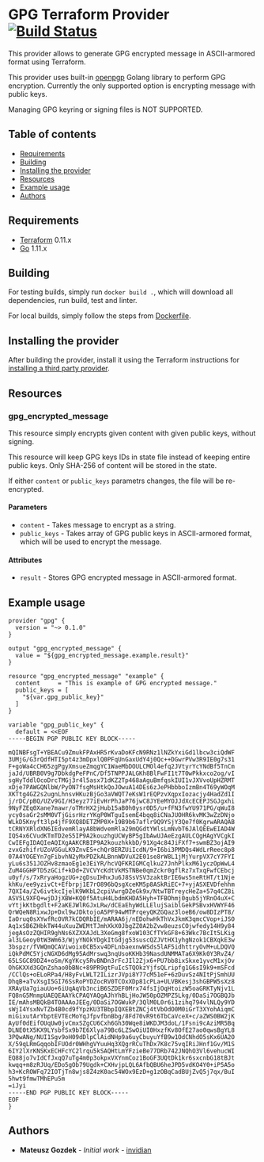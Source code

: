 # GPG Terraform Provider [![Build Status](https://travis-ci.com/invidian/terraform-provider-gpg.svg?branch=master)](https://travis-ci.com/invidian/terraform-provider-gpg)

This provider allows to generate GPG encrypted message in ASCII-armored format using Terraform.

This provider uses built-in [openpgp](https://godoc.org/golang.org/x/crypto/openpgp) Golang library to perform GPG encryption. Currently the only supported option is encrypting message with public keys.

Managing GPG keyring or signing files is NOT SUPPORTED.

## Table of contents
* [Requirements](#requirements)
* [Building](#building)
* [Installing the provider](#installing-the-provider)
* [Resources](#resources)
* [Example usage](#example-usage)
* [Authors](#authors)

## Requirements

-	[Terraform](https://www.terraform.io/downloads.html) 0.11.x
-	[Go](https://golang.org/doc/install) 1.11.x

## Building

For testing builds, simply run `docker build .`, which will download all dependencies, run build, test and linter.

For local builds, simply follow the steps from [Dockerfile](https://github.com/invidian/terraform-provider-gpg/blob/master/Dockerfile).

## Installing the provider

After building the provider, install it using the Terraform instructions for [installing a third party provider](https://www.terraform.io/docs/configuration/providers.html#third-party-plugins).

## Resources

### gpg_encrypted_message

This resource simply encrypts given content with given public keys, without signing.

This resource will keep GPG keys IDs in state file instead of keeping entire public keys. Only SHA-256 of content will be stored in the state.

If either `content` or `public_keys` parametrs changes, the file will be re-encrypted.

#### Parameters
  - `content` - Takes message to encrypt as a string.
  - `public_keys` - Takes array of GPG public keys in ASCII-armored format, which will be used to encrypt the message.

#### Attributes
  - `result` - Stores GPG encrypted message in ASCII-armored format.

## Example usage
```hcl
provider "gpg" {
  version = "~> 0.1.0"
}

output "gpg_encrypted_message" {
  value = "${gpg_encrypted_message.example.result}"
}

resource "gpg_encrypted_message" "example" {
  content     = "This is example of GPG encrypted message."
  public_keys = [
    "${var.gpg_public_key}"
  ]
}

variable "gpg_public_key" {
  default = <<EOF
-----BEGIN PGP PUBLIC KEY BLOCK-----

mQINBFsgT+YBEACu9ZmukFPAxHR5rKvaDoKFcN9RNz1lNZkYxiGd1lbcw3ciQdWF
3UMjG/G3rQdfHTI5pt4z3mDpxlQ0PFqUnGaxUdY4j0Qc++DGwrPVw3R9IE0g7s31
F+goWa4cCH65zgPgyXmsueZmqgYC1WaeMbDOULCMOl4efq2JVtyrYcYNdBf5TnCm
jaJd/UBRB0V9g7DbkdgPeFPnC/Df5TNPPJALGKh8BlFwFI1t7T0wPkkxco2og/vI
sgHyTddlOcoDrcTMGj3r4l5asx71dKZ2Tp468aAguBmfqskIUI1vJXVvoUpHZRMT
xDje7PAWGQNlbW/PyON7fsgMsHtkQoJOwuA14DEs6zJePHbbboIzmBn4T69yWOqM
XKTtg4GZ2s2ugnLhnsvHKuzBjGo3aVWQT7eKsW1rEQPzvXqpxIozacjy4HadZd1I
j/rDC/pBQ/UZv9GI/H3eyz77iEvHrPhJaP76jwC8JYEeMYOJJdXcECEPJSGJgxhi
9NyFZEq0Xane7mawr/oTMrHX2jHub15aB0h0ysr0D5/u+fFN3fwYU971PG/qWuI8
ycy0saGr2sMM0VTjGisrHzrYKgP0WTguIsemE4bqq8iCNaJUOHR6kvMK3wZzDNjo
WLkD5Knyft3lp4jfF9XQ8DETZMP0X+19B9b67aflr9Q9YSjY3Qe7f0KgrwARAQAB
tCRNYXRldXN6IEdvemRlayA8bWdvemRla29mQGdtYWlsLmNvbT6JAlQEEwEIAD4W
IQS4x6CVudKTmTD2eS5IP9A2kouzhgUCWyBP5gIbAwUJAeEzgAULCQgHAgYVCgkI
CwIEFgIDAQIeAQIXgAAKCRBIP9A2kouzhkkbD/91Xg4c84JiFXf7+swmBZ3ojAI9
zvxGzhifrUZoVGGuLK9ZnvES+chQr8ERZUiIcdN/9+I6bi3PMDQs4WdLrReec8p8
07A4YOGEYn7gFibvhN2yMxPDZkALBnnWDVuX2E01se8rW8L1jMjYurpVX7cY7FYI
yLu6s351JOZHv8zmaoEg1e3EiYR/hcVQFKRIGMCqlku27JnhPlkxM61yczOpWwL4
ZuM4GGHPTD5zGCif+kDd+ZVCVYcKdtVkMSTNBe0qmZckr0gflRz7xTxqFwfCEbcj
u0yf/s/7xRryaHogzUG+zgDsuIHhxJu6J8SsVSV3zaktBrIE6ws5neRtHT/t1Nje
khKu/ee9yzivCt+Efbrpj1E7rO896bQsgXceKM5p8ASkRiEC+7+yjASXEVDfehhm
7QXI4a/Zv6ivtkcIjelK9WKbL2cpiVwrgDZeGk9x/NtwTBTreycHeZa+57q4CZ8i
ASV5L9XFQ+wjDJjXBW+KQ0f5AtuH4LbdmKHDA5Hyh+TFBOhmj0gub5jYRnO4uX+C
vYtjkKtbgdlt+F2aKEJWlRGJxLRw/dCEaEhyWdLLElujSaiblGekPSBvxHVWYF46
QrWQeN8RixwJp+Dxl9wJDktojoA5PF94wMTPrqeyQKZGQaz3loeB6/ow8DIzPT8/
IaOruq0sXYwfRcOVR7kCDQRbIE/mARAA6j/nEDohwHkThVxJkmK3qmcCVop+iJSO
Aq1xSB6ZHbkTW44uXuuZWEMtTJmhXkX0JbgZZ0A2bZvw8euzsCOjwfedy14H9y84
jegAsOzZQHIR9ghNs6XZXXAJdL3XeGmg8fxoW103CfTYkGF8+63Wkc7BcIt5LKig
al3LGeoy0tW3Wm63/WjyYNOkYDgkItGdjg53suscQZJVtHX1yhgNzok1CBXqkE3w
3bspzr/fVWQmQCAViwoix0CB5xv4DFLnbaexnwWSds5lAF5idhttryOvM+uLDQVQ
iQkPdMC5YjcNGXD6dMg95AdMrswq3nqUsoKKHb39NasdUNMMATa6X9Kk0Y3RvZ4/
65LSGC89DZ4+oSm/KgYKcy5RvBNDn3rFcJIl2Zjx6+PU7bb8ixSkxe1yvcM1xjOv
OhGKXXd3GQnZshao0bBNc+89PR9gtFuIcSTQOkzYjfsQLripfg1G6sI9k9+mSFcd
/CClQs+oELoRPa4/H8yFvLWLT2ILizrJVpi8Y77cM51eF+6zDuvSz4NItPjSmhUU
DhqB+aTvXsgI5GI76SsRoPYDZocRV0TCOxXDp81cPLa+ULVBKesj3shGBPW5sXz8
XRAyUa7giauUo+6iUqAqVb3nciB6SZDEF0Mrx74fsIjOqHtoizW5oaGRKTyNjv1L
FQ8nG5MnmpUAEQEAAYkCPAQYAQgAJhYhBLjHoJW50pOZMPZ5Lkg/0DaSi7OGBQJb
IE/mAhsMBQkB4TOAAAoJEEg/0DaSi7OGWukP/3QlM0L0r6i1zihq794vlNLQy9YD
sWjI4YsxNvTZb4B0cd9fYpzKU3TBbpIQXEBtZNCj4tVbOdO0M0iGrT3XYohAiqmC
miGixutArYbptEVTEcMoYqJfpvfbnBbg/8Fd70vR9t6TbCaVceX+c/aZWS0BW2jK
AyUf0dEifOUqUw0jvCmxSZgCU6Cxh6Gh30Wqe8iWKDJM3doL/1Fsni9cAziMR5Bq
DLNE0tX5KX9LYsbfSx9b7E6Xlya79Bc6LZSwOiUI0HxzfKv8OfE27ao0qwsBgYL8
3PQwANg/NUI1Sgv9oH09dDlpClAidNHp9a6uyCbuyuYfB9w1OdCNhdO5sKx6UA2O
X/59qLRmGqqobIFUOdr0WHhgVYuuHq3XQgrRCuThDx7K8c75vqIRiJHnf1Gv/M1S
6IY2lXrKNSKxECHFcYC2lrqu5kSAQHtLmYFzieBe77DRb742JNQhO3Vl6vehucWI
EQ88jo7vIdCfJxqQ7uTg4m0p3okpxVXYnmCoz1BoGF3UQtDk1kr6sxcnbG18tBJt
kwqq+m8zRJUq/EDo5gOb79Ugdk+CXHvjpLQL6AfbQBU6heJPD5vdKO4Y0+iP5A5o
h3+KcROWFq72IOTjTn8wjs8Z4zK0ac54WOx9EzD+g1zOBqCadBUjZvQ5j7qx/BuI
5hwt9fmwTMhEPu5m
=iJyi
-----END PGP PUBLIC KEY BLOCK-----
EOF
}
```

## Authors
* **Mateusz Gozdek** - *Initial work* - [invidian](https://github.com/invidian)
